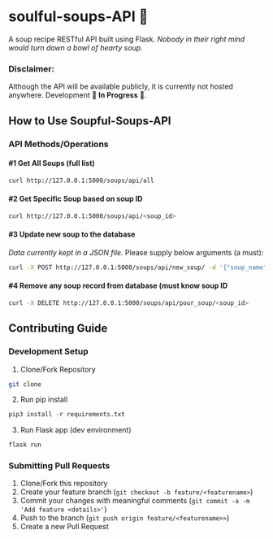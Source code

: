 # soulful-soups-API 🥣
<p>A soup recipe RESTful API built using Flask. <i>Nobody in their right mind would turn down a bowl of hearty soup.</i></p>

### Disclaimer:
Although the API will be available publicly, it is currently not hosted anywhere. Development 🌱 <b>In Progress</b> 🌱. 


## How to Use Soupful-Soups-API

### API Methods/Operations

#### #1 Get All Soups (full list)
```bash
curl http://127.0.0.1:5000/soups/api/all
```

#### #2 Get Specific Soup based on soup ID
```bash
curl http://127.0.0.1:5000/soups/api/<soup_id>
```

#### #3 Update new soup to the database
<i>Data currently kept in a JSON file.</i> Please supply below arguments (a must):
<p></p>

```bash
curl -X POST http://127.0.0.1:5000/soups/api/new_soup/ -d '{"soup_name": "Tomato Soup", "ingredients": "Tomatoes, onion, butter", "cooking_duration": "30 minutes", "cooking_instructions": "Cook tomatoes and onion in butter for 30 minutes."}'
```

#### #4 Remove any soup record from database (must know soup ID

```bash
curl -X DELETE http://127.0.0.1:5000/soups/api/pour_soup/<soup_id> 
```

## Contributing Guide

### Development Setup

1. Clone/Fork Repository

```bash
git clone 
```

2. Run pip install
```python
pip3 install -r requirements.txt
```

3. Run Flask app (dev environment)
```python
flask run
```

### Submitting Pull Requests
1. Clone/Fork this repository
2. Create your feature branch (`git checkout -b feature/<featurename>`)
3. Commit your changes with meaningful comments (`git commit -a -m 'Add feature <details>'`)
4. Push to the branch (`git push origin feature/<featurename>>`)
5. Create a new Pull Request



